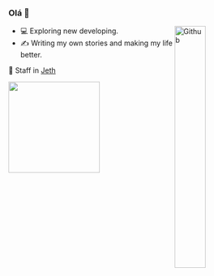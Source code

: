 ### Olá 👋

<img width="35%" align="right" alt="Github" src="http://pa1.narvii.com/6502/0b33f08f63ed744107edc462c3a340c8cdae5a40_00.gif" />

- 💻 Exploring new developing. 
- ✍️ Writing my own stories and making my life better.

📌 Staff in [Jeth](https://github.com/Jeth-Discord)

<a href="https://github.com/Nikii-Discord">
  <img height="180em" src="https://github-readme-stats.vercel.app/api?username=Nikii-Discord&theme=midnight&show_icons=true" />
</a>
